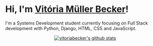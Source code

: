<h1>Hi, I'm <a href="https://github.com/vitoriabecker">Vitória Müller Becker</a>!</h1> 

<p>I'm a Systems Development student currently focusing on Full Stack development with Python, Django, HTML, CSS and JavaScript.</p>

<p align="center">
  <a href="https://github.com/vitoriabecker"><img src="https://github-readme-stats.vercel.app/api?username=vitoriabecker&hide_border=true&show_icons=true" alt="vitoriabecker's github stats"></a>
</p>

<!--
**vitoriabecker/vitoriabecker** is a ✨ _special_ ✨ repository because its `README.md` (this file) appears on your GitHub profile.

Here are some ideas to get you started:

- 🔭 I’m currently working on ...
- 🌱 I’m currently learning ...
- 👯 I’m looking to collaborate on ...
- 🤔 I’m looking for help with ...
- 💬 Ask me about ...
- 📫 How to reach me: ...
- 😄 Pronouns: ...
- ⚡ Fun fact: ...
-->
